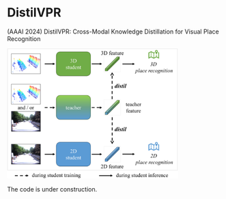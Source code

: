 # DistilVPR
(AAAI 2024) DistilVPR: Cross-Modal Knowledge Distillation for Visual Place Recognition


<img src="https://github.com/sijieaaa/DistilVPR/blob/main/teaser.png" width=400>


The code is under construction. 

